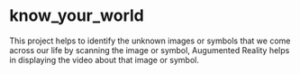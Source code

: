 # know_your_world
This project helps to identify the unknown images or symbols that we come across our life by scanning the image or symbol, Augumented Reality helps in displaying the video about that image or symbol.
